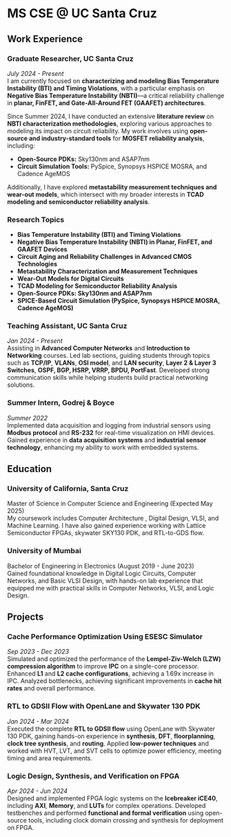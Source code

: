 # MS CSE @ UC Santa Cruz

## **Work Experience**
### **Graduate Researcher, UC Santa Cruz**  
*July 2024 - Present*  
I am currently focused on **characterizing and modeling Bias Temperature Instability (BTI) and Timing Violations**, with a particular emphasis on **Negative Bias Temperature Instability (NBTI)**—a critical reliability challenge in **planar, FinFET, and Gate-All-Around FET (GAAFET) architectures**.  

Since Summer 2024, I have conducted an extensive **literature review** on **NBTI characterization methodologies**, exploring various approaches to modeling its impact on circuit reliability. My work involves using **open-source and industry-standard tools** for **MOSFET reliability analysis**, including:  
- **Open-Source PDKs:** Sky130nm and ASAP7nm  
- **Circuit Simulation Tools:** PySpice, Synopsys HSPICE MOSRA, and Cadence AgeMOS  

Additionally, I have explored **metastability measurement techniques and wear-out models**, which intersect with my broader interests in **TCAD modeling and semiconductor reliability analysis**.  
### **Research Topics**  
- **Bias Temperature Instability (BTI) and Timing Violations**  
- **Negative Bias Temperature Instability (NBTI) in Planar, FinFET, and GAAFET Devices**  
- **Circuit Aging and Reliability Challenges in Advanced CMOS Technologies**  
- **Metastability Characterization and Measurement Techniques**  
- **Wear-Out Models for Digital Circuits**  
- **TCAD Modeling for Semiconductor Reliability Analysis**  
- **Open-Source PDKs: Sky130nm and ASAP7nm**  
- **SPICE-Based Circuit Simulation (PySpice, Synopsys HSPICE MOSRA, Cadence AgeMOS)**  

### **Teaching Assistant, UC Santa Cruz**  
*Jan 2024 - Present*  
Assisting in **Advanced Computer Networks** and **Introduction to Networking** courses. Led lab sections, guiding students through topics such as **TCP/IP**, **VLANs**, **OSI model**, and **LAN security**, **Layer 2 & Layer 3 Switches**, **OSPF, BGP, HSRP, VRRP, BPDU, PortFast**. Developed strong communication skills while helping students build practical networking solutions.

### Summer Intern, Godrej & Boyce  
*Summer 2022*  
Implemented data acquisition and logging from industrial sensors using **Modbus protocol** and **RS-232** for real-time visualization on HMI devices. Gained experience in **data acquisition systems** and **industrial sensor technology**, enhancing my ability to work with embedded systems.

## Education
### **University of California, Santa Cruz**  
Master of Science in Computer Science and Engineering  (Expected May 2025)  
My coursework includes Computer Architecture , Digital Design, VLSI, and Machine Learning. I have also gained experience working with Lattice Semiconductor FPGAs, skywater SKY130 PDK, and RTL-to-GDS flow.

### **University of Mumbai**  
Bachelor of Engineering in Electronics (August 2019 - June 2023)  
Gained foundational knowledge in Digital Logic Circuits, Computer Networks, and Basic VLSI Design, with hands-on lab experience that equipped me with practical skills in Computer Networks, VLSI, and Logic Design.

## **Projects**
### Cache Performance Optimization Using ESESC Simulator  
*Sep 2023 - Dec 2023*  
Simulated and optimized the performance of the **Lempel-Ziv-Welch (LZW) compression algorithm** to improve **IPC** on a single-core processor. Enhanced **L1** and **L2 cache configurations**, achieving a 1.69x increase in IPC. Analyzed bottlenecks, achieving significant improvements in **cache hit rates** and overall performance.

### RTL to GDSII Flow with OpenLane and Skywater 130 PDK  
*Jan 2024 - Mar 2024*  
Executed the complete **RTL to GDSII flow** using OpenLane with Skywater 130 PDK, gaining hands-on experience in **synthesis**, **DFT**, **floorplanning**, **clock tree synthesis**, and **routing**. Applied **low-power techniques** and worked with HVT, LVT, and SVT cells to optimize power efficiency, meeting timing and area requirements.

### Logic Design, Synthesis, and Verification on FPGA  
*Apr 2024 - Jun 2024*  
Designed and implemented FPGA logic systems on the **Icebreaker iCE40**, including **AXI**, **Memory**, and **LUTs** for complex operations. Developed testbenches and performed **functional and formal verification** using open-source tools, including clock domain crossing and synthesis for deployment on FPGA.


